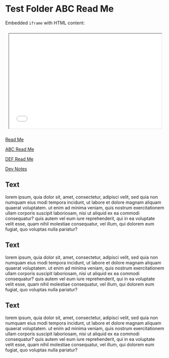 Test Folder ABC Read Me
=======================

Embedded `iframe` with HTML content:

<!-- iframe displays on github.io but not on github.com -->
<iframe src=./index.html width=96% height=300px style=margin:2%; ></iframe>

[Read Me]( http://jaanga.github.io/libs/db/readme-reader.html )

[ ABC Read Me]( http://jaanga.github.io/libs/db/readme-reader.html#./test-folder-abc/readme.md#abc )

[ DEF Read Me]( http://jaanga.github.io/libs/db/readme-reader.html#./test-folder-def/readme.md#def )

[ Dev Notes]( http://jaanga.github.io/libs/db/readme-reader.html#./dev-notes.md#dvn )


## Text

lorem ipsum, quia dolor sit, amet, consectetur, adipisci velit, sed quia non numquam eius modi tempora incidunt, ut labore et dolore magnam aliquam quaerat voluptatem. ut enim ad minima veniam, quis nostrum exercitationem ullam corporis suscipit laboriosam, nisi ut aliquid ex ea commodi consequatur? quis autem vel eum iure reprehenderit, qui in ea voluptate velit esse, quam nihil molestiae consequatur, vel illum, qui dolorem eum fugiat, quo voluptas nulla pariatur?

## Text

lorem ipsum, quia dolor sit, amet, consectetur, adipisci velit, sed quia non numquam eius modi tempora incidunt, ut labore et dolore magnam aliquam quaerat voluptatem. ut enim ad minima veniam, quis nostrum exercitationem ullam corporis suscipit laboriosam, nisi ut aliquid ex ea commodi consequatur? quis autem vel eum iure reprehenderit, qui in ea voluptate velit esse, quam nihil molestiae consequatur, vel illum, qui dolorem eum fugiat, quo voluptas nulla pariatur?

## Text

lorem ipsum, quia dolor sit, amet, consectetur, adipisci velit, sed quia non numquam eius modi tempora incidunt, ut labore et dolore magnam aliquam quaerat voluptatem. ut enim ad minima veniam, quis nostrum exercitationem ullam corporis suscipit laboriosam, nisi ut aliquid ex ea commodi consequatur? quis autem vel eum iure reprehenderit, qui in ea voluptate velit esse, quam nihil molestiae consequatur, vel illum, qui dolorem eum fugiat, quo voluptas nulla pariatur?
